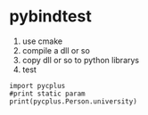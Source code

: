 # pybindtest

1. use cmake
2. compile a dll or so
3. copy dll or so to python librarys
4. test
```
import pycplus
#print static param
print(pycplus.Person.university)
```

